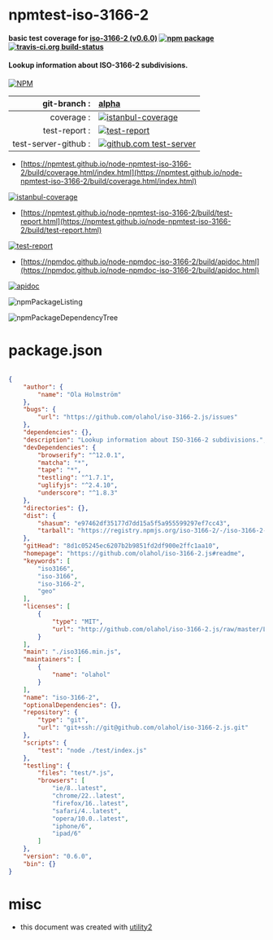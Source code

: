 # npmtest-iso-3166-2

#### basic test coverage for  [iso-3166-2 (v0.6.0)](https://github.com/olahol/iso-3166-2.js#readme)  [![npm package](https://img.shields.io/npm/v/npmtest-iso-3166-2.svg?style=flat-square)](https://www.npmjs.org/package/npmtest-iso-3166-2) [![travis-ci.org build-status](https://api.travis-ci.org/npmtest/node-npmtest-iso-3166-2.svg)](https://travis-ci.org/npmtest/node-npmtest-iso-3166-2)

#### Lookup information about ISO-3166-2 subdivisions.

[![NPM](https://nodei.co/npm/iso-3166-2.png?downloads=true&downloadRank=true&stars=true)](https://www.npmjs.com/package/iso-3166-2)

| git-branch : | [alpha](https://github.com/npmtest/node-npmtest-iso-3166-2/tree/alpha)|
|--:|:--|
| coverage : | [![istanbul-coverage](https://npmtest.github.io/node-npmtest-iso-3166-2/build/coverage.badge.svg)](https://npmtest.github.io/node-npmtest-iso-3166-2/build/coverage.html/index.html)|
| test-report : | [![test-report](https://npmtest.github.io/node-npmtest-iso-3166-2/build/test-report.badge.svg)](https://npmtest.github.io/node-npmtest-iso-3166-2/build/test-report.html)|
| test-server-github : | [![github.com test-server](https://npmtest.github.io/node-npmtest-iso-3166-2/GitHub-Mark-32px.png)](https://npmtest.github.io/node-npmtest-iso-3166-2/build/app/index.html) | | build-artifacts : | [![build-artifacts](https://npmtest.github.io/node-npmtest-iso-3166-2/glyphicons_144_folder_open.png)](https://github.com/npmtest/node-npmtest-iso-3166-2/tree/gh-pages/build)|

- [https://npmtest.github.io/node-npmtest-iso-3166-2/build/coverage.html/index.html](https://npmtest.github.io/node-npmtest-iso-3166-2/build/coverage.html/index.html)

[![istanbul-coverage](https://npmtest.github.io/node-npmtest-iso-3166-2/build/screenCapture.buildCi.browser.%252Ftmp%252Fbuild%252Fcoverage.lib.html.png)](https://npmtest.github.io/node-npmtest-iso-3166-2/build/coverage.html/index.html)

- [https://npmtest.github.io/node-npmtest-iso-3166-2/build/test-report.html](https://npmtest.github.io/node-npmtest-iso-3166-2/build/test-report.html)

[![test-report](https://npmtest.github.io/node-npmtest-iso-3166-2/build/screenCapture.buildCi.browser.%252Ftmp%252Fbuild%252Ftest-report.html.png)](https://npmtest.github.io/node-npmtest-iso-3166-2/build/test-report.html)

- [https://npmdoc.github.io/node-npmdoc-iso-3166-2/build/apidoc.html](https://npmdoc.github.io/node-npmdoc-iso-3166-2/build/apidoc.html)

[![apidoc](https://npmdoc.github.io/node-npmdoc-iso-3166-2/build/screenCapture.buildCi.browser.%252Ftmp%252Fbuild%252Fapidoc.html.png)](https://npmdoc.github.io/node-npmdoc-iso-3166-2/build/apidoc.html)

![npmPackageListing](https://npmtest.github.io/node-npmtest-iso-3166-2/build/screenCapture.npmPackageListing.svg)

![npmPackageDependencyTree](https://npmtest.github.io/node-npmtest-iso-3166-2/build/screenCapture.npmPackageDependencyTree.svg)



# package.json

```json

{
    "author": {
        "name": "Ola Holmström"
    },
    "bugs": {
        "url": "https://github.com/olahol/iso-3166-2.js/issues"
    },
    "dependencies": {},
    "description": "Lookup information about ISO-3166-2 subdivisions.",
    "devDependencies": {
        "browserify": "^12.0.1",
        "matcha": "*",
        "tape": "*",
        "testling": "^1.7.1",
        "uglifyjs": "^2.4.10",
        "underscore": "^1.8.3"
    },
    "directories": {},
    "dist": {
        "shasum": "e97462df35177d7dd15a5f5a955599297ef7cc43",
        "tarball": "https://registry.npmjs.org/iso-3166-2/-/iso-3166-2-0.6.0.tgz"
    },
    "gitHead": "8d1c05245ec6207b2b9851fd2df900e2ffc1aa10",
    "homepage": "https://github.com/olahol/iso-3166-2.js#readme",
    "keywords": [
        "iso3166",
        "iso-3166",
        "iso-3166-2",
        "geo"
    ],
    "licenses": [
        {
            "type": "MIT",
            "url": "http://github.com/olahol/iso-3166-2.js/raw/master/LICENSE"
        }
    ],
    "main": "./iso3166.min.js",
    "maintainers": [
        {
            "name": "olahol"
        }
    ],
    "name": "iso-3166-2",
    "optionalDependencies": {},
    "repository": {
        "type": "git",
        "url": "git+ssh://git@github.com/olahol/iso-3166-2.js.git"
    },
    "scripts": {
        "test": "node ./test/index.js"
    },
    "testling": {
        "files": "test/*.js",
        "browsers": [
            "ie/8..latest",
            "chrome/22..latest",
            "firefox/16..latest",
            "safari/4..latest",
            "opera/10.0..latest",
            "iphone/6",
            "ipad/6"
        ]
    },
    "version": "0.6.0",
    "bin": {}
}
```



# misc
- this document was created with [utility2](https://github.com/kaizhu256/node-utility2)
